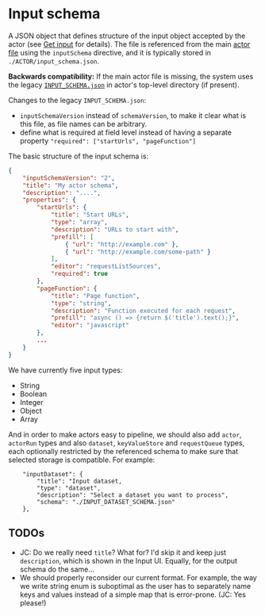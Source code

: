 # Input schema

A JSON object that defines structure of the input object accepted by the
actor (see [Get input](../README.md#get-input) for details).
The file is referenced from the main [actor file](ACTOR.md) using the `inputSchema` directive,
and it is typically stored in `./ACTOR/input_schema.json`.

**Backwards compatibility:** If the main actor file is missing,
the system uses the legacy [`INPUT_SCHEMA.json`](https://docs.apify.com/actors/development/input-schema) in actor's top-level directory (if present).

Changes to the legacy `INPUT_SCHEMA.json`:
- `inputSchemaVersion` instead of `schemaVersion`, to make it clear what is this file, as file names can be arbitrary.
- define what is required at field level instead of having a separate property `"required": ["startUrls", "pageFunction"]`

The basic structure of the input schema is:

```json
{
    "inputSchemaVersion": "2",
    "title": "My actor schema",
    "description": "....",
    "properties": {
        "startUrls": {
            "title": "Start URLs",
            "type": "array",
            "description": "URLs to start with",
            "prefill": [
                { "url": "http://example.com" },
                { "url": "http://example.com/some-path" }
            ],
            "editor": "requestListSources",
            "required": true
        },
        "pageFunction": {
            "title": "Page function",
            "type": "string",
            "description": "Function executed for each request",
            "prefill": "async () => {return $('title').text();}",
            "editor": "javascript"
        },
        ...
    }
}
```

We have currently five input types:
- String
- Boolean
- Integer
- Object
- Array

And in order to make actors easy to pipeline, we should also add `actor`, `actorRun` types and also
`dataset`, `keyValueStore` and `requestQueue` types, each optionally
restricted by the referenced schema to make sure that selected storage is compatible. For example:

```
    "inputDataset": {
        "title": "Input dataset,
        "type": "dataset",
        "description": "Select a dataset you want to process",
        "schema": "./INPUT_DATASET_SCHEMA.json"
    },
```

## TODOs
- JC: Do we really need `title`? What for? I'd skip it and keep just `description`, which is shown in the Input UI.
  Equally, for the output schema do the same...
- We should properly reconsider our current format.
  For example, the way we write string enum is suboptimal as the user has to separately
  name keys and values instead of a simple map that is error-prone. (JC: Yes please!)
